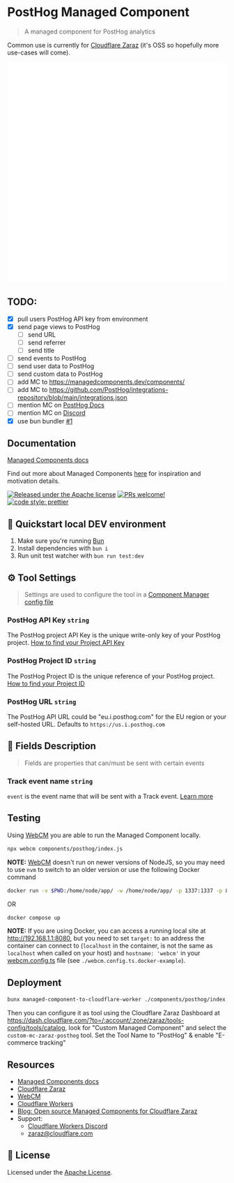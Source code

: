 # PostHog Managed Component

> A managed component for PostHog analytics

Common use is currently for [Cloudflare Zaraz](https://www.cloudflare.com/application-services/products/zaraz/) (it's OSS so hopefully more use-cases will come).

![PostHog](assets/icon.svg)

## TODO:

- [x] pull users PostHog API key from environment
- [x] send page views to PostHog
  - [ ] send URL
  - [ ] send referrer
  - [ ] send title
- [ ] send events to PostHog
- [ ] send user data to PostHog
- [ ] send custom data to PostHog
- [ ] add MC to <https://managedcomponents.dev/components/>
- [ ] add MC to <https://github.com/PostHog/integrations-repository/blob/main/integrations.json>
- [ ] mention MC on [PostHog Docs](https://posthog.com/docs/advanced/proxy/cloudflare)
- [ ] mention MC on [Discord](https://discord.com/channels/595317990191398933/917505178016579605/1225745641351675925)
- [x] use bun bundler [#1](https://github.com/mountainash/posthog-managed-component/issues/1)

## Documentation

[Managed Components docs](https://managedcomponents.dev/)

Find out more about Managed Components [here](https://blog.cloudflare.com/zaraz-open-source-managed-components-and-webcm/) for inspiration and motivation details.

[![Released under the Apache license](https://img.shields.io/badge/license-apache-blue.svg)](./LICENSE)
[![PRs welcome!](https://img.shields.io/badge/PRs-welcome-brightgreen.svg)](https://github.com/mountainash/posthog-managed-component/pulls)
[![code style: prettier](https://img.shields.io/badge/code_style-prettier-ff69b4.svg?style=flat-square)](https://github.com/prettier/prettier)

## 🚀 Quickstart local DEV environment

1. Make sure you're running [Bun](https://bun.sh/)
2. Install dependencies with `bun i`
3. Run unit test watcher with `bun run test:dev`

## ⚙️ Tool Settings

> Settings are used to configure the tool in a [Component Manager config file](./webcm.config.ts.docker-example)

### PostHog API Key `string`

The PostHog project API Key is the unique write-only key of your PostHog project. [How to find your Project API Key](https://app.posthog.com/project/settings)

### PostHog Project ID `string`

The PostHog Project ID is the unique reference of your PostHog project. [How to find your Project ID](https://app.posthog.com/project/settings)

### PostHog URL `string`

The PostHog API URL could be "eu.i.posthog.com" for the EU region or your self-hosted URL. Defaults to `https://us.i.posthog.com`

## 🧱 Fields Description

> Fields are properties that can/must be sent with certain events

### Track event name `string`

`event` is the event name that will be sent with a Track event. [Learn more](https://posthog.com/tutorials/api-capture-events)

## Testing

Using [WebCM](https://webcm.dev/getting-started/install) you are able to run the Managed Component locally.

```bash
npx webcm components/posthog/index.js
```

**NOTE:** [WebCM](https://github.com/cloudflare/webcm) doesn't run on newer versions of NodeJS, so you may need to use `nvm` to switch to an older version or use the following Docker command

```bash
docker run -v $PWD:/home/node/app/ -w /home/node/app/ -p 1337:1337 -p 8000:8000 node:18 npx webcm components/posthog/index.js
```

OR

```bash
docker compose up
```

**NOTE:** If you are using Docker, you can access a running local site at <http://192.168.1.1:8080>, but you need to set `target:` to an address the container can connect to (`localhost` in the container, is not the same as `localhost` when called on your host) and `hostname: 'webcm'` in your [webcm.config.ts](./webcm.config.ts) file (see `./webcm.config.ts.docker-example`).

## Deployment

```bash
bunx managed-component-to-cloudflare-worker ./components/posthog/index.js zaraz-posthog
```

Then you can configure it as tool using the Cloudflare Zaraz Dashboard at <https://dash.cloudflare.com/?to=/:account/:zone/zaraz/tools-config/tools/catalog>, look for "Custom Managed Component" and select the `custom-mc-zaraz-posthog` tool. Set the Tool Name to "PostHog" & enable "E-commerce tracking"

## Resources

- [Managed Components docs](https://managedcomponents.dev/)
- [Cloudflare Zaraz](https://www.cloudflare.com/application-services/products/zaraz/)
- [WebCM](https://webcm.dev/getting-started/install)
- [Cloudflare Workers](https://developers.cloudflare.com/workers/)
- [Blog: Open source Managed Components for Cloudflare Zaraz](https://blog.cloudflare.com/zaraz-open-source-managed-components-and-webcm/)
- Support:
  - [Cloudflare Workers Discord](https://discord.gg/cloudflaredev)
  - <zaraz@cloudflare.com>

## 📝 License

Licensed under the [Apache License](./LICENSE).
